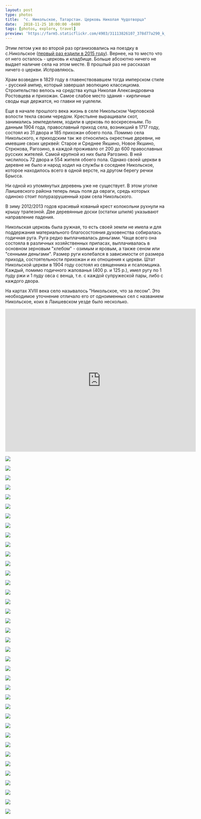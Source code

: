 ```yaml
---
layout: post
type: photos
title:  "с. Никольское, Татарстан. Церковь Николая Чудотворца"
date:   2018-11-25 10:00:00 -0400
tags: [photos, explore, travel]
preview: 'https://farm5.staticflickr.com/4903/31113826107_378d77a290_k_d.jpg'
---
```


Этим летом уже во второй раз организовались на поездку в с.Никольское ([первый раз ездили в 2015 году](https://ilya.gorenburg.com/2015/05/10/imenkovo)). Вернее, на то место что от него осталось - церковь и кладбище. Больше абсоютно ничего не выдает наличие села на этом месте.  В прошлый раз не рассказал ничего о церкви. Исправляюсь.

Храм возведен в 1829 году в главенствовавшем тогда имперском стиле - русский ампир, который завершал эволюцию классицизма. Строительство велось на средства купца Николая Александровича Ростовцева и прихожан. Самое слабое место здания - кирпичные своды еще держатся, но главки не уцелели.

Еще в начале прошлого века жизнь в селе Никольском Чирповской волости текла своим чередом. Крестьяне выращивали скот, занимались земледелием, ходили в церковь по воскресеньям. По данным 1904 года, православный приход села, возникший в 1717 году, состоял из 31 двора и 185 прихожан обоего пола. Помимо села Никольского, к приходским так же относились окрестные деревни, не имевшие своих церквей: Старое и Среднее Якшино, Новое Якшино, Стрюкова, Рагозино, в каждой проживало от 200 до 600 православных русских жителей. Самой крупной из них была Рагозино. В ней числилось 72 двора и 554 жителя обоего пола. Однако своей церкви в деревне не было и народ ходил на службы в соседнее Никольское, которое находилось всего в одной версте, на другом берегу речки Брысса.

Ни одной из упомянутых деревень уже не существует. В этом уголке Лаишевского района теперь лишь поля да овраги, средь которых одиноко стоит полуразрушенный храм села Никольского.

В зиму 2012/2013 годов красивый кованый крест колокольни рухнули на крышу трапезной. Две деревянные доски (остатки шпиля) указывают направление падения.

Никольская церковь была ружная, то есть своей земли не имела и для поддержания материального благосостояния духовенства собиралась годичная руга. Руга редко выплачивалась деньгами. Чаще всего она состояла в различных хозяйственных припасах, выплачивалась в основном зерновым "хлебом" - озимым и яровым, а также сеном или "сенными деньгами". Размер руги колебался в зависимости от размера прихода, состоятельности прихожан и их отношения к церкви. Штат Никольской церкви в 1904 году состоял из священника и псаломщика. Каждый, помимо годичного жалованья (400 р. и 125 р.), имел ругу по 1 пуду ржи и 1 пуду овса с венца, т.е. с каждой супружеской пары, либо с каждого двора.

На картах XVIII века село называлось "Никольское, что за лесом". Это необходимое уточнение отличало его от одноименных сел с названием Никольское, коих в Лаишевском уезде было несколько.

<iframe src="https://www.google.com/maps/embed?pb=!1m14!1m12!1m3!1d2794.908205814407!2d49.752129745060614!3d55.471283493233685!2m3!1f0!2f0!3f0!3m2!1i1024!2i768!4f13.1!5e1!3m2!1sru!2sca!4v1551037046794" width="600" height="450" frameborder="0" style="border:0" allowfullscreen="" class="post-map"></iframe>

![](https://farm5.staticflickr.com/4878/45324624635_81aef384ee_o_d.jpg)

![](https://farm5.staticflickr.com/4846/45324624895_730b3854aa_o_d.jpg)

![](https://farm5.staticflickr.com/4890/45324624095_25ff8216af_o_d.jpg)

![](https://farm5.staticflickr.com/4876/32181911328_1246898e65_o_d.jpg)

![](https://farm5.staticflickr.com/4846/31113819417_cebd1ce21e_k.jpg)

![](https://farm5.staticflickr.com/4859/45328183574_8163a4c61d_k.jpg)

![](https://farm5.staticflickr.com/4874/31113823397_b56d2f59bd_k.jpg)

![](https://farm5.staticflickr.com/4862/45328239914_bddd29cc65_k.jpg)

![](https://farm5.staticflickr.com/4804/46002859422_e1acd13cd0_k.jpg)

![](https://farm5.staticflickr.com/4826/45328237244_3bdd1a63cf_k.jpg)

![](https://farm5.staticflickr.com/4913/45328235784_8f720a04f4_k.jpg)

![](https://farm5.staticflickr.com/4826/45328234464_95c06e6fe9_k.jpg)

![](https://farm5.staticflickr.com/4810/45328231964_008a192693_k.jpg)

![](https://farm5.staticflickr.com/4846/44236858010_2fe8073236_k.jpg)

![](https://farm5.staticflickr.com/4902/44236856780_cf0a9eb10f_k.jpg)

![](https://farm5.staticflickr.com/4842/44236855420_e758828cff_k.jpg)

![](https://farm5.staticflickr.com/4825/44236854260_f11bf665bd_k.jpg)

![](https://farm5.staticflickr.com/4852/46002837202_ebdc54450f_k.jpg)

![](https://farm5.staticflickr.com/4853/46002834502_54bb395ed3_k.jpg)

![](https://farm5.staticflickr.com/4873/46002831912_5380d91bde_k.jpg)

![](https://farm5.staticflickr.com/4903/46002829822_9910a7c85a_k.jpg)

![](https://farm5.staticflickr.com/4877/44236846540_25a96b1059_k.jpg)

![](https://farm5.staticflickr.com/4809/44236844070_c8e5bf3636_k.jpg)

![](https://farm5.staticflickr.com/4874/46002822962_87573b93da_k.jpg)

![](https://farm5.staticflickr.com/4915/31113841387_df03a83d10_k.jpg)

![](https://farm5.staticflickr.com/4909/31113839517_804c952b14_k.jpg)

![](https://farm5.staticflickr.com/4909/45328211664_3a09a42721_k.jpg)

![](https://farm5.staticflickr.com/4803/45328209474_1ff8ad162a_k.jpg)

![](https://farm5.staticflickr.com/4823/45328207754_9dc608a7fc_k.jpg)

![](https://farm5.staticflickr.com/4900/45328205874_93c20f590e_k.jpg)

![](https://farm5.staticflickr.com/4872/45328203714_ad4757234e_k.jpg)

![](https://farm5.staticflickr.com/4816/45328202704_7680ac2822_k.jpg)

![](https://farm5.staticflickr.com/4810/45328200514_5422660105_k.jpg)

![](https://farm5.staticflickr.com/4892/32181485288_b1e94e73db_k.jpg)

![](https://farm5.staticflickr.com/4857/45328197794_4272e912d3_k.jpg)

![](https://farm5.staticflickr.com/4807/45328196184_be9ae6f910_k.jpg)

![](https://farm5.staticflickr.com/4903/31113826107_378d77a290_k.jpg)

![](https://farm5.staticflickr.com/4871/45328190054_3704fcc178_k.jpg)
